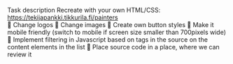 Task description
Recreate with your own HTML/CSS: https://tekijapankki.tikkurila.fi/painters   
 Change logos
 Change images
 Create own button styles
 Make it mobile friendly (switch to mobile if screen size smaller than 700pixels wide)
 Implement filtering in Javascript based on tags in the source on the content elements in the list
 Place source code in a place, where we can review it